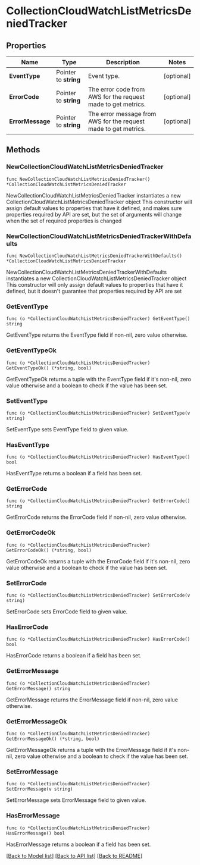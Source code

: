 # CollectionCloudWatchListMetricsDeniedTracker

## Properties

Name | Type | Description | Notes
------------ | ------------- | ------------- | -------------
**EventType** | Pointer to **string** | Event type. | [optional] 
**ErrorCode** | Pointer to **string** | The error code from AWS for the request made to get metrics. | [optional] 
**ErrorMessage** | Pointer to **string** | The error message from AWS for the request made to get metrics. | [optional] 

## Methods

### NewCollectionCloudWatchListMetricsDeniedTracker

`func NewCollectionCloudWatchListMetricsDeniedTracker() *CollectionCloudWatchListMetricsDeniedTracker`

NewCollectionCloudWatchListMetricsDeniedTracker instantiates a new CollectionCloudWatchListMetricsDeniedTracker object
This constructor will assign default values to properties that have it defined,
and makes sure properties required by API are set, but the set of arguments
will change when the set of required properties is changed

### NewCollectionCloudWatchListMetricsDeniedTrackerWithDefaults

`func NewCollectionCloudWatchListMetricsDeniedTrackerWithDefaults() *CollectionCloudWatchListMetricsDeniedTracker`

NewCollectionCloudWatchListMetricsDeniedTrackerWithDefaults instantiates a new CollectionCloudWatchListMetricsDeniedTracker object
This constructor will only assign default values to properties that have it defined,
but it doesn't guarantee that properties required by API are set

### GetEventType

`func (o *CollectionCloudWatchListMetricsDeniedTracker) GetEventType() string`

GetEventType returns the EventType field if non-nil, zero value otherwise.

### GetEventTypeOk

`func (o *CollectionCloudWatchListMetricsDeniedTracker) GetEventTypeOk() (*string, bool)`

GetEventTypeOk returns a tuple with the EventType field if it's non-nil, zero value otherwise
and a boolean to check if the value has been set.

### SetEventType

`func (o *CollectionCloudWatchListMetricsDeniedTracker) SetEventType(v string)`

SetEventType sets EventType field to given value.

### HasEventType

`func (o *CollectionCloudWatchListMetricsDeniedTracker) HasEventType() bool`

HasEventType returns a boolean if a field has been set.

### GetErrorCode

`func (o *CollectionCloudWatchListMetricsDeniedTracker) GetErrorCode() string`

GetErrorCode returns the ErrorCode field if non-nil, zero value otherwise.

### GetErrorCodeOk

`func (o *CollectionCloudWatchListMetricsDeniedTracker) GetErrorCodeOk() (*string, bool)`

GetErrorCodeOk returns a tuple with the ErrorCode field if it's non-nil, zero value otherwise
and a boolean to check if the value has been set.

### SetErrorCode

`func (o *CollectionCloudWatchListMetricsDeniedTracker) SetErrorCode(v string)`

SetErrorCode sets ErrorCode field to given value.

### HasErrorCode

`func (o *CollectionCloudWatchListMetricsDeniedTracker) HasErrorCode() bool`

HasErrorCode returns a boolean if a field has been set.

### GetErrorMessage

`func (o *CollectionCloudWatchListMetricsDeniedTracker) GetErrorMessage() string`

GetErrorMessage returns the ErrorMessage field if non-nil, zero value otherwise.

### GetErrorMessageOk

`func (o *CollectionCloudWatchListMetricsDeniedTracker) GetErrorMessageOk() (*string, bool)`

GetErrorMessageOk returns a tuple with the ErrorMessage field if it's non-nil, zero value otherwise
and a boolean to check if the value has been set.

### SetErrorMessage

`func (o *CollectionCloudWatchListMetricsDeniedTracker) SetErrorMessage(v string)`

SetErrorMessage sets ErrorMessage field to given value.

### HasErrorMessage

`func (o *CollectionCloudWatchListMetricsDeniedTracker) HasErrorMessage() bool`

HasErrorMessage returns a boolean if a field has been set.


[[Back to Model list]](../README.md#documentation-for-models) [[Back to API list]](../README.md#documentation-for-api-endpoints) [[Back to README]](../README.md)


